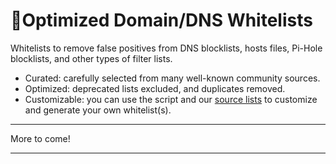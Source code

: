 # 👻Optimized Domain/DNS Whitelists

Whitelists to remove false positives from DNS blocklists, hosts files, Pi-Hole blocklists, and other types of filter lists.
- Curated: carefully selected from many well-known community sources.
- Optimized: deprecated lists excluded, and duplicates removed.
- Customizable: you can use the script and our [source lists](https://github.com/Zen-Initiative/Optimized-Domain-DNS-Whitelists/tree/main/sources) to customize and generate your own whitelist(s).

--- 

More to come!

---
